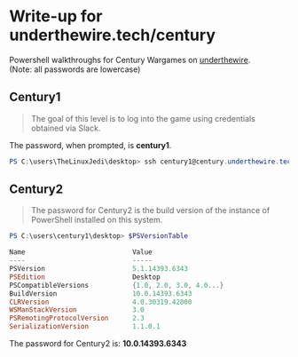 # Write-up for underthewire.tech/century
Powershell walkthroughs for Century Wargames on [underthewire](https://underthewire.tech/wargames).  
(Note: all passwords are lowercase)

## Century1
> The goal of this level is to log into the game using credentials obtained via Slack.

The password, when prompted, is **century1**.
```powershell
PS C:\users\TheLinuxJedi\desktop> ssh century1@century.underthewire.tech -p 22
```

## Century2
> The password for Century2 is the build version of the instance of PowerShell installed on this system.
```powershell
PS C:\users\century1\desktop> $PSVersionTable

Name                           Value
----                           -----
PSVersion                      5.1.14393.6343
PSEdition                      Desktop
PSCompatibleVersions           {1.0, 2.0, 3.0, 4.0...}
BuildVersion                   10.0.14393.6343
CLRVersion                     4.0.30319.42000
WSManStackVersion              3.0
PSRemotingProtocolVersion      2.3
SerializationVersion           1.1.0.1
```
The password for Century2 is: **10.0.14393.6343**
